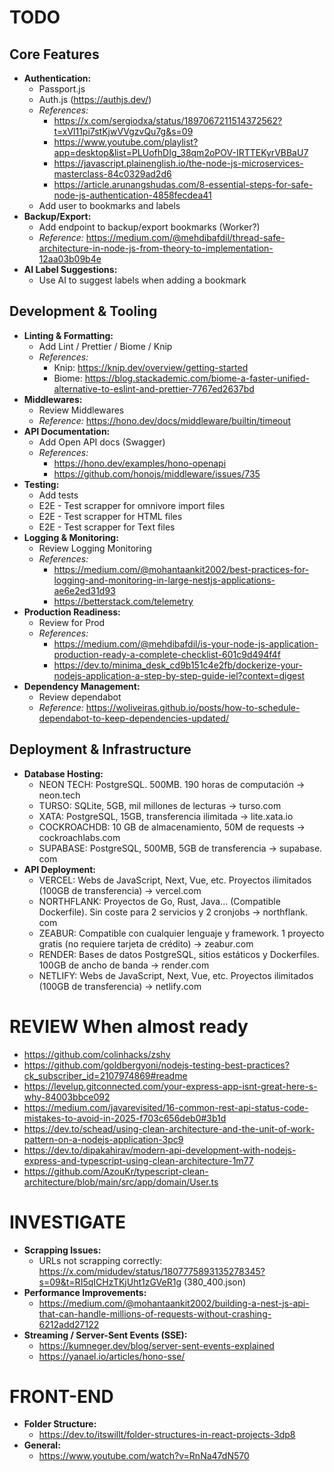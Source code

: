 # TODO

## Core Features

- **Authentication:**
  - Passport.js
  - Auth.js (<https://authjs.dev/>)
  - *References:*
    - <https://x.com/sergiodxa/status/1897067211514372562?t=xVl11pi7stKjwVVgzvQu7g&s=09>
    - <https://www.youtube.com/playlist?app=desktop&list=PLUofhDIg_38qm2oPOV-IRTTEKyrVBBaU7>
    - <https://javascript.plainenglish.io/the-node-js-microservices-masterclass-84c0329ad2d6>
    - <https://article.arunangshudas.com/8-essential-steps-for-safe-node-js-authentication-4858fecdea41>
  - Add user to bookmarks and labels
- **Backup/Export:**
  - Add endpoint to backup/export bookmarks (Worker?)
  - *Reference:* <https://medium.com/@mehdibafdil/thread-safe-architecture-in-node-js-from-theory-to-implementation-12aa03b09b4e>
- **AI Label Suggestions:**
  - Use AI to suggest labels when adding a bookmark

## Development & Tooling

- **Linting & Formatting:**
  - Add Lint / Prettier / Biome / Knip
  - *References:*
    - Knip: <https://knip.dev/overview/getting-started>
    - Biome: <https://blog.stackademic.com/biome-a-faster-unified-alternative-to-eslint-and-prettier-7767ed2637bd>
- **Middlewares:**
  - Review Middlewares
  - *Reference:* <https://hono.dev/docs/middleware/builtin/timeout>
- **API Documentation:**
  - Add Open API docs (Swagger)
  - *References:*
    - <https://hono.dev/examples/hono-openapi>
    - <https://github.com/honojs/middleware/issues/735>
- **Testing:**
  - Add tests
  - E2E - Test scrapper for omnivore import files
  - E2E - Test scrapper for HTML files
  - E2E - Test scrapper for Text files
- **Logging & Monitoring:**
  - Review Logging Monitoring
  - *References:*
    - <https://medium.com/@mohantaankit2002/best-practices-for-logging-and-monitoring-in-large-nestjs-applications-ae6e2ed31d93>
    - <https://betterstack.com/telemetry>
- **Production Readiness:**
  - Review for Prod
  - *References:*
    - <https://medium.com/@mehdibafdil/is-your-node-js-application-production-ready-a-complete-checklist-601c9d494f4f>
    - <https://dev.to/minima_desk_cd9b151c4e2fb/dockerize-your-nodejs-application-a-step-by-step-guide-iel?context=digest>
- **Dependency Management:**
  - Review dependabot
  - *Reference:* <https://woliveiras.github.io/posts/how-to-schedule-dependabot-to-keep-dependencies-updated/>

## Deployment & Infrastructure

- **Database Hosting:**
  - NEON TECH: PostgreSQL. 500MB. 190 horas de computación → neon․tech
  - TURSO: SQLite, 5GB, mil millones de lecturas → turso․com
  - XATA: PostgreSQL, 15GB, transferencia ilimitada → lite․xata․io
  - COCKROACHDB: 10 GB de almacenamiento, 50M de requests → cockroachlabs․com
  - SUPABASE: PostgreSQL, 500MB, 5GB de transferencia → supabase․com
- **API Deployment:**
  - VERCEL: Webs de JavaScript, Next, Vue, etc. Proyectos ilimitados (100GB de transferencia) → vercel․com
  - NORTHFLANK: Proyectos de Go, Rust, Java... (Compatible Dockerfile). Sin coste para 2 servicios y 2 cronjobs → northflank․com
  - ZEABUR: Compatible con cualquier lenguaje y framework. 1 proyecto gratis (no requiere tarjeta de crédito) → zeabur․com
  - RENDER: Bases de datos PostgreSQL, sitios estáticos y Dockerfiles. 100GB de ancho de banda → render․com
  - NETLIFY: Webs de JavaScript, Next, Vue, etc. Proyectos ilimitados (100GB de transferencia) → netlify․com

# REVIEW When almost ready

- <https://github.com/colinhacks/zshy>
- <https://github.com/goldbergyoni/nodejs-testing-best-practices?ck_subscriber_id=2107974869#readme>
- <https://levelup.gitconnected.com/your-express-app-isnt-great-here-s-why-84003bbce092>
- <https://medium.com/javarevisited/16-common-rest-api-status-code-mistakes-to-avoid-in-2025-f703c656deb0#3b1d>
- <https://dev.to/schead/using-clean-architecture-and-the-unit-of-work-pattern-on-a-nodejs-application-3pc9>
- <https://dev.to/dipakahirav/modern-api-development-with-nodejs-express-and-typescript-using-clean-architecture-1m77>
- <https://github.com/AzouKr/typescript-clean-architecture/blob/main/src/app/domain/User.ts>

# INVESTIGATE

- **Scrapping Issues:**
  - URLs not scrapping correctly: <https://x.com/midudev/status/1807775893135278345?s=09&t=RI5qICHzTKjUht1zGVeR1g> (380_400.json)
- **Performance Improvements:**
  - <https://medium.com/@mohantaankit2002/building-a-nest-js-api-that-can-handle-millions-of-requests-without-crashing-6212add27122>
- **Streaming / Server-Sent Events (SSE):**
  - <https://kumneger.dev/blog/server-sent-events-explained>
  - <https://yanael.io/articles/hono-sse/>

# FRONT-END

- **Folder Structure:**
  - <https://dev.to/itswillt/folder-structures-in-react-projects-3dp8>
- **General:**
  - <https://www.youtube.com/watch?v=RnNa47dN570>
